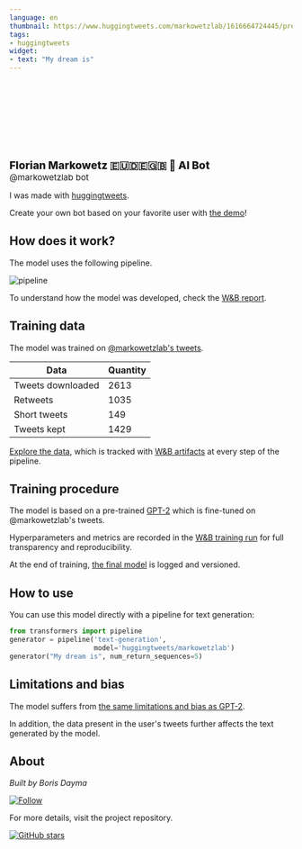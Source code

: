 ```yaml
---
language: en
thumbnail: https://www.huggingtweets.com/markowetzlab/1616664724445/predictions.png
tags:
- huggingtweets
widget:
- text: "My dream is"
---
```


<div>
<div style="width: 132px; height:132px; border-radius: 50%; background-size: cover; background-image: url('https://pbs.twimg.com/profile_images/1275370980475535361/-rE0GU41_400x400.jpg')">
</div>
<div style="margin-top: 8px; font-size: 19px; font-weight: 800">Florian Markowetz 🇪🇺🇩🇪🇬🇧 🤖 AI Bot </div>
<div style="font-size: 15px">@markowetzlab bot</div>
</div>

I was made with [huggingtweets](https://github.com/borisdayma/huggingtweets).

Create your own bot based on your favorite user with [the demo](https://colab.research.google.com/github/borisdayma/huggingtweets/blob/master/huggingtweets-demo.ipynb)!

## How does it work?

The model uses the following pipeline.

![pipeline](https://github.com/borisdayma/huggingtweets/blob/master/img/pipeline.png?raw=true)

To understand how the model was developed, check the [W&B report](https://wandb.ai/wandb/huggingtweets/reports/HuggingTweets-Train-a-Model-to-Generate-Tweets--VmlldzoxMTY5MjI).

## Training data

The model was trained on [@markowetzlab's tweets](https://twitter.com/markowetzlab).

| Data | Quantity |
| --- | --- |
| Tweets downloaded | 2613 |
| Retweets | 1035 |
| Short tweets | 149 |
| Tweets kept | 1429 |

[Explore the data](https://wandb.ai/wandb/huggingtweets/runs/26ker08a/artifacts), which is tracked with [W&B artifacts](https://docs.wandb.com/artifacts) at every step of the pipeline.

## Training procedure

The model is based on a pre-trained [GPT-2](https://huggingface.co/gpt2) which is fine-tuned on @markowetzlab's tweets.

Hyperparameters and metrics are recorded in the [W&B training run](https://wandb.ai/wandb/huggingtweets/runs/91mum6ab) for full transparency and reproducibility.

At the end of training, [the final model](https://wandb.ai/wandb/huggingtweets/runs/91mum6ab/artifacts) is logged and versioned.

## How to use

You can use this model directly with a pipeline for text generation:

```python
from transformers import pipeline
generator = pipeline('text-generation',
                     model='huggingtweets/markowetzlab')
generator("My dream is", num_return_sequences=5)
```

## Limitations and bias

The model suffers from [the same limitations and bias as GPT-2](https://huggingface.co/gpt2#limitations-and-bias).

In addition, the data present in the user's tweets further affects the text generated by the model.

## About

*Built by Boris Dayma*

[![Follow](https://img.shields.io/twitter/follow/borisdayma?style=social)](https://twitter.com/intent/follow?screen_name=borisdayma)

For more details, visit the project repository.

[![GitHub stars](https://img.shields.io/github/stars/borisdayma/huggingtweets?style=social)](https://github.com/borisdayma/huggingtweets)
